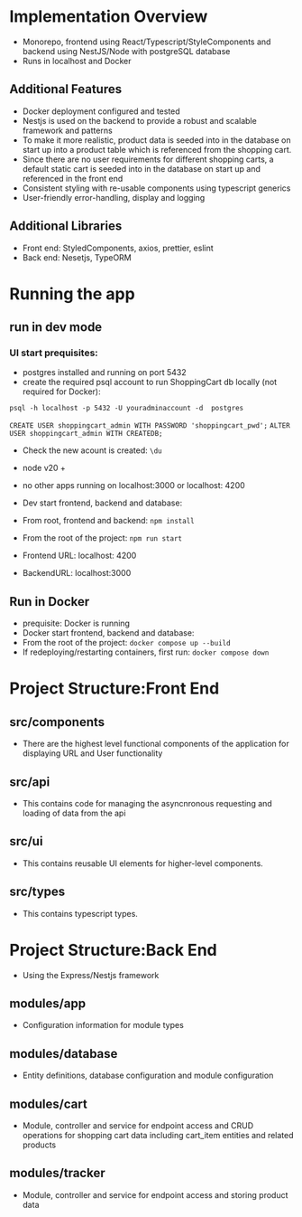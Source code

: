 

# Implementation Overview

- Monorepo, frontend using React/Typescript/StyleComponents and backend using NestJS/Node with postgreSQL database
- Runs in localhost and Docker 

## Additional Features

- Docker deployment configured and tested
- Nestjs is used on the backend to provide a robust and scalable framework and patterns
- To make it more realistic, product data is seeded into in the database on start up into a product table which is referenced from the shopping cart.
- Since there are no user requirements for different shopping carts, a default static cart is seeded into in the database on start up and referenced in the front end
- Consistent styling with re-usable components using typescript generics
- User-friendly error-handling, display and logging 

## Additional Libraries

- Front end: StyledComponents, axios, prettier, eslint
- Back end: Nesetjs, TypeORM

# Running the app

## run in dev mode 

### UI start prequisites: 
- postgres installed and running on port 5432
- create the required psql account to run ShoppingCart db locally (not required for Docker):

`psql -h localhost -p 5432 -U youradminaccount -d  postgres`

`CREATE USER shoppingcart_admin WITH PASSWORD 'shoppingcart_pwd';`
`ALTER USER shoppingcart_admin WITH CREATEDB;`
- Check the new acount is created:
`\du`

- node v20 +
- no other apps running on localhost:3000 or localhost: 4200
- Dev start frontend, backend and database: 
- From root, frontend and backend: `npm install` 
- From the root of the project: `npm run start` 
- Frontend URL: localhost: 4200
- BackendURL: localhost:3000 

## Run in Docker
- prequisite: Docker is running
- Docker start frontend, backend and database: 
- From the root of the project: `docker compose up --build `
- If redeploying/restarting containers, first run: `docker compose down`

# Project Structure:Front End

## src/components

- There are the highest level functional components of the application for displaying URL and User functionality

##  src/api

- This contains code for managing the asyncnronous requesting and loading of data from the api

## src/ui

- This contains reusable UI elements for higher-level components.

## src/types

- This contains typescript types.

# Project Structure:Back End
- Using the Express/Nestjs framework

## modules/app

- Configuration information for module types

## modules/database

- Entity definitions, database configuration and module configuration

## modules/cart

- Module, controller and service for endpoint access and CRUD operations for shopping cart data including cart_item entities and related products

## modules/tracker

- Module, controller and service for endpoint access and storing product data 
